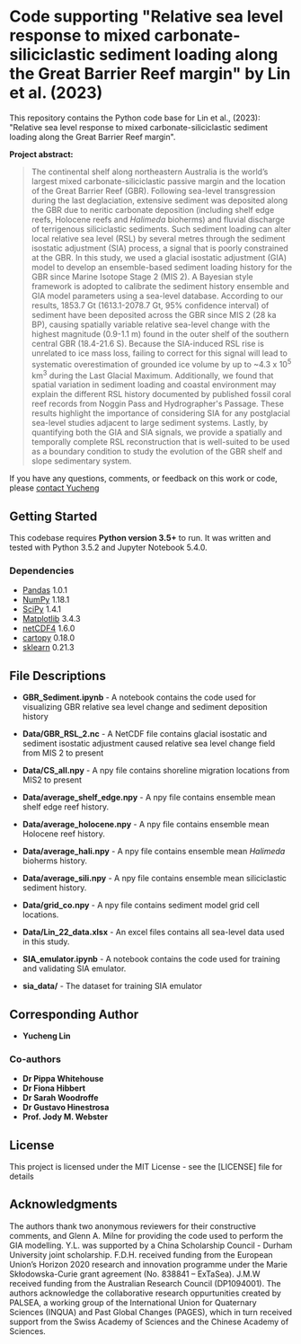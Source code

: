 # Code supporting "Relative sea level response to mixed carbonate-siliciclastic sediment loading along the Great Barrier Reef margin" by Lin et al. (2023)

This repository contains the Python code base for Lin et al., (2023): "Relative sea level response to mixed carbonate-siliciclastic sediment loading along the Great Barrier Reef margin". 


**Project abstract:**

> The continental shelf along northeastern Australia is the world’s largest mixed carbonate-siliciclastic passive margin and the location of the Great Barrier Reef (GBR). Following sea-level transgression during the last deglaciation, extensive sediment was deposited along the GBR due to neritic carbonate deposition (including shelf edge reefs, Holocene reefs and *Halimeda* bioherms) and fluvial discharge of terrigenous siliciclastic sediments. Such sediment loading can alter local relative sea level (RSL) by several metres through the sediment isostatic adjustment (SIA) process, a signal that is poorly constrained at the GBR. In this study, we used a glacial isostatic adjustment (GIA) model to develop an ensemble-based sediment loading history for the GBR since Marine Isotope Stage 2 (MIS 2). A Bayesian style framework is adopted to calibrate the sediment history ensemble and GIA model parameters using a sea-level database. According to our results, 1853.7 Gt (1613.1-2078.7 Gt, 95% confidence interval) of sediment have been deposited across the GBR since MIS 2 (28 ka BP), causing spatially variable relative sea-level change with the highest magnitude (0.9-1.1 m) found in the outer shelf of the southern central GBR (18.4-21.6 S). Because the SIA-induced RSL rise is unrelated to ice mass loss, failing to correct for this signal will lead to systematic overestimation of grounded ice volume by up to ~4.3 x 10<sup>5</sup> km<sup>3</sup> during the Last Glacial Maximum. Additionally, we found that spatial variation in sediment loading and coastal environment may explain the different RSL history documented by published fossil coral reef records from Noggin Pass and Hydrographer's Passage. These results highlight the importance of considering SIA for any postglacial sea-level studies adjacent to large sediment systems. Lastly, by quantifying both the GIA and SIA signals, we provide a spatially and temporally complete RSL reconstruction that is well-suited to be used as a boundary condition to study the evolution of the GBR shelf and slope sedimentary system. 

If you have any questions, comments, or feedback on this work or code, please [contact Yucheng](mailto:yucheng.lin@durham.ac.uk)


## Getting Started

This codebase requires **Python version 3.5+** to run. It was written and tested with Python 3.5.2 and Jupyter Notebook 5.4.0.

### Dependencies

* [Pandas](https://pandas.pydata.org/) 1.0.1
* [NumPy](https://numpy.org/) 1.18.1
* [SciPy](https://www.scipy.org/) 1.4.1
* [Matplotlib](https://matplotlib.org/) 3.4.3
* [netCDF4](https://unidata.github.io/netcdf4-python/) 1.6.0
* [cartopy](https://pypi.org/project/Cartopy/) 0.18.0
* [sklearn](https://scikit-learn.org/stable/index.html) 0.21.3


## File Descriptions
* **GBR_Sediment.ipynb** - A notebook contains the code used for visualizing GBR relative sea level change and sediment deposition history
* **Data/GBR_RSL_2.nc** - A NetCDF file contains glacial isostatic and sediment isostatic adjustment caused relative sea level change field from MIS 2 to present
* **Data/CS_all.npy** - A npy file contains shoreline migration locations from MIS2 to present
* **Data/average_shelf_edge.npy** - A npy file contains ensemble mean shelf edge reef history.
* **Data/average_holocene.npy** - A npy file contains ensemble mean Holocene reef history.
* **Data/average_hali.npy** - A npy file contains ensemble mean *Halimeda* bioherms history.
* **Data/average_sili.npy** - A npy file contains ensemble mean siliciclastic sediment history.
* **Data/grid_co.npy** - A npy file contains sediment model grid cell locations.
* **Data/Lin_22_data.xlsx** - An excel files contains all sea-level data used in this study.

* **SIA_emulator.ipynb** - A notebook contains the code used for training and validating SIA emulator.
* **sia_data/** - The dataset for training SIA emulator

## Corresponding Author

* **Yucheng Lin**

### Co-authors
* **Dr Pippa Whitehouse**
* **Dr Fiona Hibbert**
* **Dr Sarah Woodroffe**
* **Dr Gustavo Hinestrosa**
* **Prof. Jody M. Webster**

## License

This project is licensed under the MIT License - see the [LICENSE] file for details

## Acknowledgments

The authors thank two anonymous reviewers for their constructive comments, and Glenn A. Milne for providing the code used to perform the GIA modelling. Y.L. was supported by a China Scholarship Council - Durham University joint scholarship. F.D.H.  received funding from the European Union’s Horizon 2020 research and innovation programme under the Marie Skłodowska-Curie grant agreement (No. 838841 – ExTaSea). J.M.W received funding from the Australian Research Council (DP1094001). The authors acknowledge the collaborative research oppurtunities created by PALSEA, a working group of the International Union for Quaternary Sciences (INQUA) and Past Global Changes (PAGES), which in turn received support from the Swiss Academy of Sciences and the Chinese Academy of Sciences.
